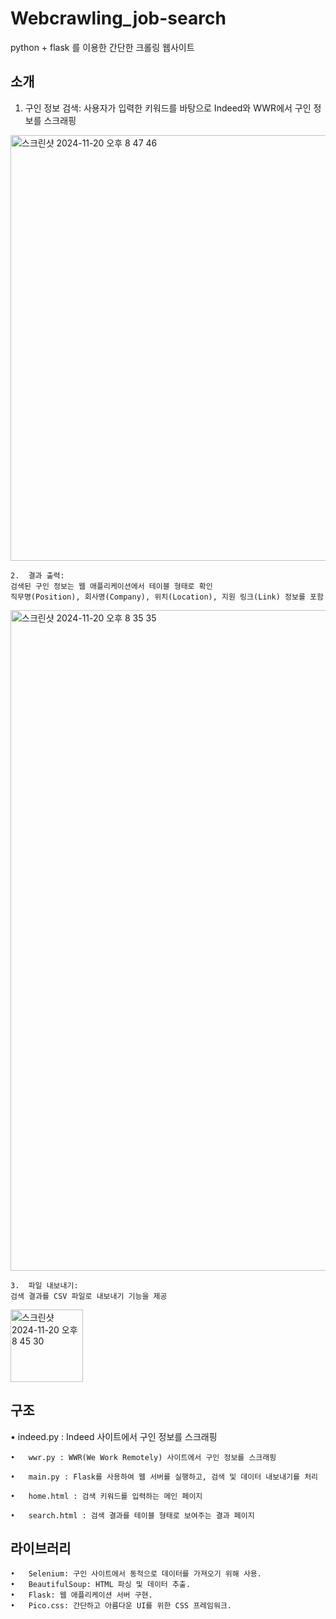 # Webcrawling_job-search
python + flask 를 이용한 간단한 크롤링 웹사이트

## 소개
  1.	구인 정보 검색:
	사용자가 입력한 키워드를 바탕으로 Indeed와 WWR에서 구인 정보를 스크래핑
<img width="681" alt="스크린샷 2024-11-20 오후 8 47 46" src="https://github.com/user-attachments/assets/78d5a4aa-91a0-4e71-8ce0-e594cfa23bff">

	2.	결과 출력:
	검색된 구인 정보는 웹 애플리케이션에서 테이블 형태로 확인
	직무명(Position), 회사명(Company), 위치(Location), 지원 링크(Link) 정보를 포함
 <img width="1057" alt="스크린샷 2024-11-20 오후 8 35 35" src="https://github.com/user-attachments/assets/4c87eded-a31b-4033-ae50-fd3b84eb4722">

	3.	파일 내보내기:
	검색 결과를 CSV 파일로 내보내기 기능을 제공
<img width="116" alt="스크린샷 2024-11-20 오후 8 45 30" src="https://github.com/user-attachments/assets/98df0880-7d13-43c9-b053-49093f88b346">

## 구조
  • indeed.py : Indeed 사이트에서 구인 정보를 스크래핑
  
	•	wwr.py : WWR(We Work Remotely) 사이트에서 구인 정보를 스크래핑
 
	•	main.py : Flask를 사용하여 웹 서버를 실행하고, 검색 및 데이터 내보내기를 처리
 
	•	home.html : 검색 키워드를 입력하는 메인 페이지
 
	•	search.html : 검색 결과를 테이블 형태로 보여주는 결과 페이지

## 라이브러리
	•	Selenium: 구인 사이트에서 동적으로 데이터를 가져오기 위해 사용.
	•	BeautifulSoup: HTML 파싱 및 데이터 추출.
	•	Flask: 웹 애플리케이션 서버 구현.
	•	Pico.css: 간단하고 아름다운 UI를 위한 CSS 프레임워크.
